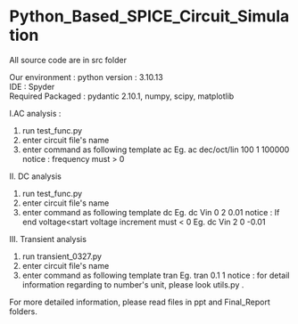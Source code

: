 # Python_Based_SPICE_Circuit_Simulation

All source code are in src folder

Our environment : 
python version : 3.10.13  
IDE : Spyder  
Required Packaged : pydantic 2.10.1, numpy, scipy, matplotlib  


I.AC analysis :
1. run test_func.py
2. enter circuit file's name
3. enter command as following template
  ac <variation type> <number of points> <start frequency> <stop frequency>
  Eg. ac dec/oct/lin 100 1 100000
notice : frequency must > 0

II. DC analysis
1. run test_func.py
2. enter circuit file's name
3. enter command as following template
  dc <source> <start value> <stop value> <increment>
  Eg. dc Vin 0 2 0.01
notice : If end voltage<start voltage increment must < 0
  Eg. dc Vin 2 0 -0.01

III. Transient analysis
1. run transient_0327.py
2. enter circuit file's name
3. enter command as following template  tran <step size> <stop time>
   Eg. tran 0.1 1
   notice : for detail information regarding to number's unit, please look utils.py .

For more detailed information, please read files in ppt and Final_Report folders.

   
